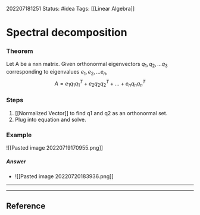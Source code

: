 202207181251
Status: #idea
Tags: [[Linear Algebra]]

# Spectral decomposition
### Theorem
Let A be a nxn matrix. Given orthonormal eigenvectors $q_{1}, q_{2}, ... q_{3}$ corresponding to eigenvalues $e_1, e_2, ... e_n,$ $$A = e_1q_1q_1^T + e_2q_2q_2^T + ... + e_nq_nq_n^T$$ 

### Steps
1. [[Normalized Vector]] to find q1 and q2 as an orthonormal set.
2. Plug into equation and solve.

### Example
![[Pasted image 20220719170955.png]]

##### Answer
- ![[Pasted image 20220720183936.png]]









---


---
## Reference
